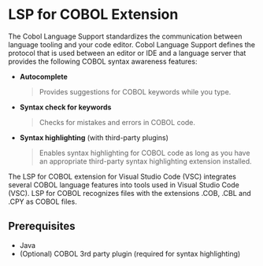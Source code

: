 # LSP for COBOL Extension
The Cobol Language Support standardizes the communication between language tooling and your code editor. Cobol Language Support defines the protocol that is used between an editor or IDE and a language server that provides the following COBOL syntax awareness features:

- **Autocomplete**
	> Provides suggestions for COBOL keywords while you type.
- **Syntax check for keywords**
	> Checks for mistakes and errors in COBOL code.
- **Syntax highlighting** (with third-party plugins)
	> Enables syntax highlighting for COBOL code as long as you have an appropriate third-party syntax highlighting extension installed.

The LSP for COBOL extension for Visual Studio Code (VSC) integrates several COBOL language features into tools used in Visual Studio Code (VSC). LSP for COBOL recognizes files with the extensions .COB, .CBL and .CPY as COBOL files.

## Prerequisites

- Java
- (Optional) COBOL 3rd party plugin (required for syntax highlighting)
